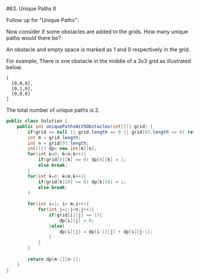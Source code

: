 #63. Unique Paths II

Follow up for "Unique Paths":

Now consider if some obstacles are added to the grids. How many unique paths would there be?

An obstacle and empty space is marked as 1 and 0 respectively in the grid.

For example,
There is one obstacle in the middle of a 3x3 grid as illustrated below.

```
[
  [0,0,0],
  [0,1,0],
  [0,0,0]
]
```

The total number of unique paths is 2.

```java
public class Solution {
    public int uniquePathsWithObstacles(int[][] grid) {
        if(grid == null || grid.length == 0 || grid[0].length == 0) return 0;
        int m = grid.length;
        int n = grid[0].length;
        int[][] dp= new int[m][n];
        for(int k=0; k<n;k++){
            if(grid[0][k] == 0) dp[0][k] = 1;
            else break;
        }
        for(int k=0; k<m;k++){
            if(grid[k][0] == 0) dp[k][0] = 1;
            else break;
        }
        
        for(int i=1; i< m;i++){
            for(int j=1;j<n;j++){
                if(grid[i][j] == 1){
                    dp[i][j] = 0;
                }else{
                    dp[i][j] = dp[i-1][j] + dp[i][j-1];
                }
            }
        }
        
        return dp[m-1][n-1];
    }
}
```